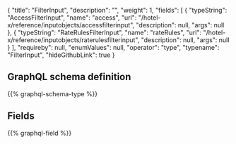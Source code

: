 {
  "title": "FilterInput",
  "description": "",
  "weight": 1,
  "fields": [
    {
      "typeString": "AccessFilterInput",
      "name": "access",
      "url": "/hotel-x/reference/inputobjects/accessfilterinput",
      "description": null,
      "args": null
    },
    {
      "typeString": "RateRulesFilterInput",
      "name": "rateRules",
      "url": "/hotel-x/reference/inputobjects/raterulesfilterinput",
      "description": null,
      "args": null
    }
  ],
  "requireby": null,
  "enumValues": null,
  "operator": "type",
  "typename": "FilterInput",
  "hideGithubLink": true
}
## GraphQL schema definition

{{% graphql-schema-type %}}

## Fields

{{% graphql-field %}}

